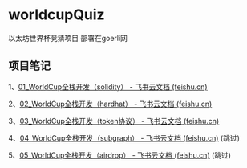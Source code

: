 # worldcupQuiz
以太坊世界杯竞猜项目 部署在goerli网
## 项目笔记
1、[⁡⁡⁢⁣⁣⁡⁣⁤⁢⁤⁡⁢⁡‌01_WorldCup全栈开发（solidity） - 飞书云文档 (feishu.cn)](https://asow5wzvld.feishu.cn/docx/OjqvdOXKko5ZKhxlNaUcBLMJn8g)

2、[02_WorldCup全栈开发（hardhat） - 飞书云文档 (feishu.cn)](https://asow5wzvld.feishu.cn/docx/McGhdQ3v0otdzLxf4EVcSMcbnyc)

3、[‌⁤03_WorldCup全栈开发（token协议） - 飞书云文档 (feishu.cn)](https://asow5wzvld.feishu.cn/docx/KCzHdvH4GoPZClxB12SczF3Cndc)

4、[04_WorldCup全栈开发（subgraph） - 飞书云文档 (feishu.cn)](https://asow5wzvld.feishu.cn/docx/EMbbdf8vBoC74RxXWoAcTfuZnxc) (跳过)

5、[05_WorldCup全栈开发（airdrop） - 飞书云文档 (feishu.cn)](https://asow5wzvld.feishu.cn/docx/VDMxdtEgUo5jSyxgF7WcLUcTnab) (跳过)

